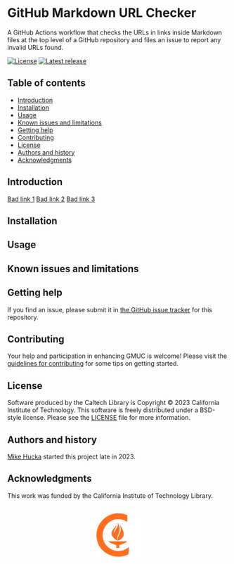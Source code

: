 # GitHub Markdown URL Checker

A GitHub Actions workflow that checks the URLs in links inside Markdown files at the top level of a GitHub repository and files an issue to report any invalid URLs found.

[![License](https://img.shields.io/badge/License-BSD--like-lightgrey)](https://choosealicense.com/licenses/bsd-3-clause)
[![Latest release](https://img.shields.io/github/v/release/caltechlibrary/template.svg?color=b44e88)](https://github.com/caltechlibrary/template/releases)
<!-- [![DOI](https://img.shields.io/badge/dynamic/json.svg?label=DOI&style=flat-square&colorA=gray&colorB=navy&query=$.pids.doi.identifier&uri=https://data.caltech.edu/api/records/XXXXX)](https://data.caltech.edu/records/XXXXX) -->


## Table of contents

- [Introduction](#introduction)
- [Installation](#installation)
- [Usage](#usage)
- [Known issues and limitations](#known-issues-and-limitations)
- [Getting help](#getting-help)
- [Contributing](#contributing)
- [License](#license)
- [Authors and history](#authors-and-history)
- [Acknowledgments](#authors-and-acknowledgments)


## Introduction

[Bad link 1](https://goes.nowhere)
[Bad link 2](https://also.goes.nowhere)
[Bad link 3](https://another.nowhere)

## Installation

## Usage

## Known issues and limitations

## Getting help

If you find an issue, please submit it in [the GitHub issue tracker](https://github.com/caltechlibrary/gmuc/issues) for this repository.

## Contributing

Your help and participation in enhancing GMUC is welcome!  Please visit the [guidelines for contributing](CONTRIBUTING.md) for some tips on getting started.

## License

Software produced by the Caltech Library is Copyright © 2023 California Institute of Technology.  This software is freely distributed under a BSD-style license.  Please see the [LICENSE](LICENSE) file for more information.

## Authors and history

[Mike Hucka](https://github.com/mhucka) started this project late in 2023.

## Acknowledgments

This work was funded by the California Institute of Technology Library.

<div align="center">
  <br>
  <a href="https://www.caltech.edu">
    <img width="100" height="100" src="https://raw.githubusercontent.com/caltechlibrary/template/main/.graphics/caltech-round.png">
  </a>
</div>
